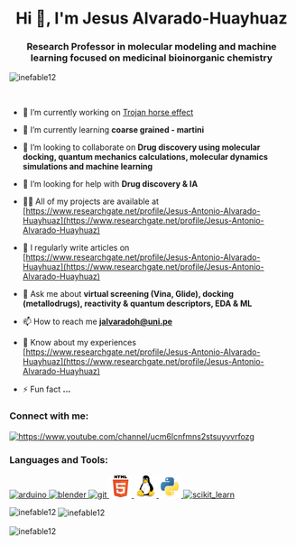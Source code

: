 <h1 align="center">Hi 👋, I'm Jesus Alvarado-Huayhuaz</h1>
<h3 align="center">Research Professor in molecular modeling and machine learning focused on medicinal bioinorganic chemistry</h3>

<p align="left"> <img src="https://komarev.com/ghpvc/?username=inefable12&label=Profile%20views&color=0e75b6&style=flat" alt="inefable12" /> </p>

<p align="left"> <a href="https://twitter.com/" target="blank"><img src="https://img.shields.io/twitter/follow/?logo=twitter&style=for-the-badge" alt="" /></a> </p>

- 🔭 I’m currently working on [Trojan horse effect](https://www.researchgate.net/project/Trojan-Horse-Effect)

- 🌱 I’m currently learning **coarse grained - martini**

- 👯 I’m looking to collaborate on **Drug discovery using molecular docking, quantum mechanics calculations, molecular dynamics simulations and machine learning**

- 🤝 I’m looking for help with **Drug discovery & IA**

- 👨‍💻 All of my projects are available at [https://www.researchgate.net/profile/Jesus-Antonio-Alvarado-Huayhuaz](https://www.researchgate.net/profile/Jesus-Antonio-Alvarado-Huayhuaz)

- 📝 I regularly write articles on [https://www.researchgate.net/profile/Jesus-Antonio-Alvarado-Huayhuaz](https://www.researchgate.net/profile/Jesus-Antonio-Alvarado-Huayhuaz)

- 💬 Ask me about **virtual screening (Vina, Glide), docking (metallodrugs), reactivity & quantum descriptors, EDA & ML**

- 📫 How to reach me **jalvaradoh@uni.pe**

- 📄 Know about my experiences [https://www.researchgate.net/profile/Jesus-Antonio-Alvarado-Huayhuaz](https://www.researchgate.net/profile/Jesus-Antonio-Alvarado-Huayhuaz)

- ⚡ Fun fact **...**

<h3 align="left">Connect with me:</h3>
<p align="left">
<a href="https://www.youtube.com/c/https://www.youtube.com/channel/ucm6lcnfmns2stsuyvvrfozg" target="blank"><img align="center" src="https://raw.githubusercontent.com/rahuldkjain/github-profile-readme-generator/master/src/images/icons/Social/youtube.svg" alt="https://www.youtube.com/channel/ucm6lcnfmns2stsuyvvrfozg" height="30" width="40" /></a>
</p>

<h3 align="left">Languages and Tools:</h3>
<p align="left"> <a href="https://www.arduino.cc/" target="_blank" rel="noreferrer"> <img src="https://cdn.worldvectorlogo.com/logos/arduino-1.svg" alt="arduino" width="40" height="40"/> </a> <a href="https://www.blender.org/" target="_blank" rel="noreferrer"> <img src="https://download.blender.org/branding/community/blender_community_badge_white.svg" alt="blender" width="40" height="40"/> </a> <a href="https://git-scm.com/" target="_blank" rel="noreferrer"> <img src="https://www.vectorlogo.zone/logos/git-scm/git-scm-icon.svg" alt="git" width="40" height="40"/> </a> <a href="https://www.w3.org/html/" target="_blank" rel="noreferrer"> <img src="https://raw.githubusercontent.com/devicons/devicon/master/icons/html5/html5-original-wordmark.svg" alt="html5" width="40" height="40"/> </a> <a href="https://www.linux.org/" target="_blank" rel="noreferrer"> <img src="https://raw.githubusercontent.com/devicons/devicon/master/icons/linux/linux-original.svg" alt="linux" width="40" height="40"/> </a> <a href="https://www.python.org" target="_blank" rel="noreferrer"> <img src="https://raw.githubusercontent.com/devicons/devicon/master/icons/python/python-original.svg" alt="python" width="40" height="40"/> </a> <a href="https://scikit-learn.org/" target="_blank" rel="noreferrer"> <img src="https://upload.wikimedia.org/wikipedia/commons/0/05/Scikit_learn_logo_small.svg" alt="scikit_learn" width="40" height="40"/> </a> </p>

<p><img align="left" src="https://github-readme-stats.vercel.app/api/top-langs?username=inefable12&show_icons=true&locale=en&layout=compact" alt="inefable12" /></p>

<p>&nbsp;<img align="center" src="https://github-readme-stats.vercel.app/api?username=inefable12&show_icons=true&locale=en" alt="inefable12" /></p>

<p><img align="center" src="https://github-readme-streak-stats.herokuapp.com/?user=inefable12&" alt="inefable12" /></p>
